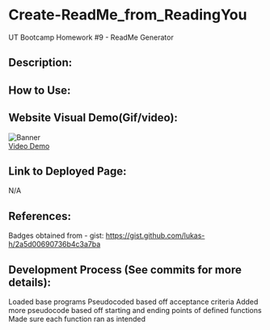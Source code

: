# Create-ReadMe_from_ReadingYou
UT Bootcamp Homework #9 - ReadMe Generator

## Description:


## How to Use:


## Website Visual Demo(Gif/video):
![Banner](./demos/) <br />
<a href="">Video Demo</a>

## Link to Deployed Page:
N/A

## References:
Badges obtained from - gist: https://gist.github.com/lukas-h/2a5d00690736b4c3a7ba

## Development Process (See commits for more details):
Loaded base programs 
Pseudocoded based off acceptance criteria
Added more pseudocode based off starting and ending points of defined functions
Made sure each function ran as intended